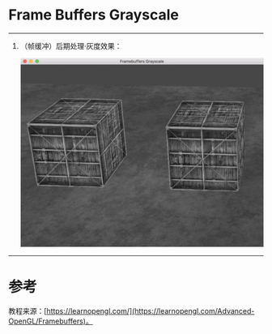 # Frame Buffers Grayscale

---

1. （帧缓冲）后期处理·灰度效果：

	![](FramebuffersGrayscale.png)


---


# 参考
教程来源：[https://learnopengl.com/](https://learnopengl.com/Advanced-OpenGL/Framebuffers)。